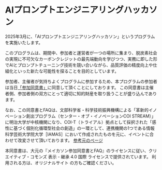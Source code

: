 # AIプロンプトエンジニアリングハッカソン
2025年3月に、「AIプロンプトエンジニアリングハッカソン」というプログラムを実施いたします。

このプログラムは、期間中、参加者と運営者が一つの場所に集まり、脱炭素社会の実現に不可欠なカーボンクレジットの最先端動向を学びつつ、実務に即した形でAIとプロンプトチューニング技術を競い合いながら、品質評価の精度向上や仕組化といった新たな可能性を探ることを目的としています。

参加者、主催者が気持ちよくプログラムに参加するため、本プログラムの参加者は当日[「参加同意書」](https://github.com/HackCamp/LMMHack/blob/main/agreement.md)に同意して頂くことにしております。 この同意書は主催者側、参加者側の双方にとって適切に知的財産を取り扱うことが盛り込んであります。

なお、この同意書とFAQは、文部科学省・科学技術振興機構による「革新的イノベーション創出プログラム（センター・オブ・イノベーションCOI STREAM）」に明治大学が中核機関になり、COI-T（トライアル）拠点として採択された「感性に基づく個別化循環型社会の創造」の一環として、連携機関の1つである情報科学芸術大学院大学［IAMAS］において作成されたものを元に、イベントに合わせて改変させて頂いております。 [参考元のページ](https://github.com/IAMAS/makeathon_agreement)

本同意書は、大元の『メイカソン参加同意書とFAQ』のライセンスに従い、クリエイティブ・コモンズ 表示 - 継承 4.0 国際 ライセンスで提供されています。 利用される方は、オリジナルサイト の方もご確認ください。
